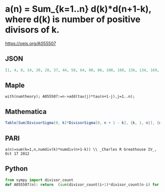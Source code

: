 # a\(n\) \= Sum\_\{k\=1\.\.n\} d\(k\)\*d\(n\+1\-k\), where d\(k\) is number of positive divisors of k\.
https://oeis.org/A055507
## JSON
```JSON
[1, 4, 8, 14, 20, 28, 37, 44, 58, 64, 80, 86, 108, 108, 136, 134, 169, 160, 198, 192, 236, 216, 276, 246, 310, 288, 348, 310, 400, 344, 433, 396, 474, 408, 544, 450, 564, 512, 614, 522, 688, 560, 716, 638, 756, 636, 860, 676, 859, 772, 926, 758, 1016, 804, 1032]
```
## Maple
```Maple
with(numtheory); A055507:=n->add(tau(j)*tau(n+1-j),j=1..n);
```
## Mathematica
```Mathematica
Table[Sum[DivisorSigma[0, k]*DivisorSigma[0, n + 1 - k], {k, 1, n}], {n, 1, 100}] (* _Vaclav Kotesovec_, Aug 08 2022 *)
```
## PARI
```PARI
a(n)=sum(k=1,n,numdiv(k)*numdiv(n+1-k)) \\ _Charles R Greathouse IV_, Oct 17 2012
```
## Python
```Python
from sympy import divisor_count
def A055507(n): return  (sum(divisor_count(i+1)*divisor_count(n-i) for i in range(n>>1))<<1)+(divisor_count(n+1>>1)**2 if n&1 else 0) # _Chai Wah Wu_, Jul 26 2024
```
